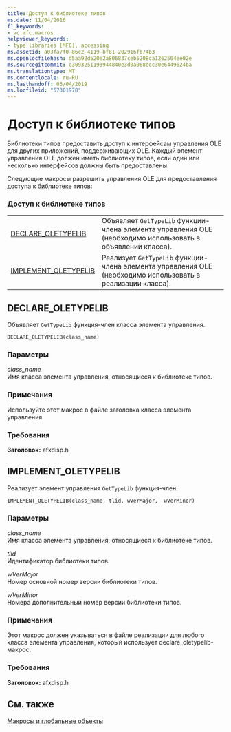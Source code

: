 ```yaml
---
title: Доступ к библиотеке типов
ms.date: 11/04/2016
f1_keywords:
- vc.mfc.macros
helpviewer_keywords:
- type libraries [MFC], accessing
ms.assetid: a03fa7f0-86c2-4119-bf81-202916fb74b3
ms.openlocfilehash: d5aa92d520e2a806837ceb5208ca1262504ee02e
ms.sourcegitcommit: c3093251193944840e3d0a068ecc30e6449624ba
ms.translationtype: MT
ms.contentlocale: ru-RU
ms.lasthandoff: 03/04/2019
ms.locfileid: "57301978"
---
```

# <a name="type-library-access"></a>Доступ к библиотеке типов

Библиотеки типов предоставить доступ к интерфейсам управления OLE для других приложений, поддерживающих OLE. Каждый элемент управления OLE должен иметь библиотеку типов, если один или несколько интерфейсов должны быть предоставлены.

Следующие макросы разрешить управления OLE для предоставления доступа к библиотеке типов:

### <a name="type-library-access"></a>Доступ к библиотеке типов

|||
|-|-|
|[DECLARE_OLETYPELIB](#declare_oletypelib)|Объявляет `GetTypeLib` функции-члена элемента управления OLE (необходимо использовать в объявлении класса).|
|[IMPLEMENT_OLETYPELIB](#implement_oletypelib)|Реализует `GetTypeLib` функции-члена элемента управления OLE (необходимо использовать в реализации класса).|

##  <a name="declare_oletypelib"></a>  DECLARE_OLETYPELIB

Объявляет `GetTypeLib` функция-член класса элемента управления.

```
DECLARE_OLETYPELIB(class_name)
```

### <a name="parameters"></a>Параметры

*class_name*<br/>
Имя класса элемента управления, относящиеся к библиотеке типов.

### <a name="remarks"></a>Примечания

Используйте этот макрос в файле заголовка класса элемента управления.

### <a name="requirements"></a>Требования

**Заголовок:** afxdisp.h

##  <a name="implement_oletypelib"></a>  IMPLEMENT_OLETYPELIB

Реализует элемент управления `GetTypeLib` функция-член.

```
IMPLEMENT_OLETYPELIB(class_name, tlid, wVerMajor,  wVerMinor)
```

### <a name="parameters"></a>Параметры

*class_name*<br/>
Имя класса элемента управления, относящиеся к библиотеке типов.

*tlid*<br/>
Идентификатор библиотеки типов.

*wVerMajor*<br/>
Номер основной номер версии библиотеки типов.

*wVerMinor*<br/>
Номера дополнительный номер версии библиотеки типов.

### <a name="remarks"></a>Примечания

Этот макрос должен указываться в файле реализации для любого класса элемента управления, который использует declare_oletypelib-макрос.

### <a name="requirements"></a>Требования

**Заголовок:** afxdisp.h

## <a name="see-also"></a>См. также

[Макросы и глобальные объекты](../../mfc/reference/mfc-macros-and-globals.md)
